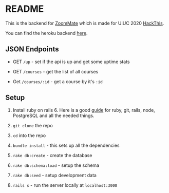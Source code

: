 # README

This is the backend for [ZoomMate](gifted-galileo-517037.netlify.app/) which is made for UIUC 2020 [HackThis](https://acm.illinois.edu/hackthis).

You can find the heroku backend [here](https://zmate.herokuapp.com/up).

## JSON Endpoints

* GET `/up` - set if the api is up and get some uptime stats

* GET `/courses` - get the list of all courses

* Get `/courses/:id` - get a course by it's `:id`

## Setup

1. Install ruby on rails 6. Here is a good [guide](https://gorails.com/setup/ubuntu/18.04) for ruby, git, rails, node, PostgreSQL and all the needed things.

2. `git clone` the repo

3. `cd` into the repo

4. `bundle install` - this sets up all the dependencies

5. `rake db:create` - create the database

6. `rake db:schema:load` - setup the schema

7. `rake db:seed` - setup development data

8. `rails s` - run the server locally at `localhost:3000`


